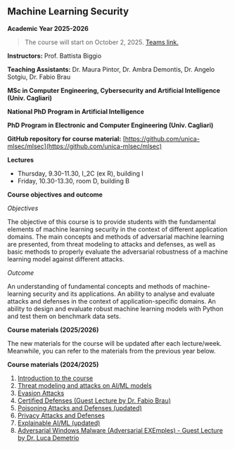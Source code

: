 ## Machine Learning Security 

**Academic Year 2025-2026**
> The course will start on October 2, 2025. 
> [Teams link.](https://teams.microsoft.com/l/team/19%3aH_NJm6PY9cIXGkZs5jclOdZ8NHA_Ce2Xvalcz1FgWsU1%40thread.tacv2/conversations?groupId=87461e8f-9ff0-41be-be67-2c3a70ca6e9a&tenantId=6bfa74cc-fe34-4d57-97d3-97fd6e0edee1)

**Instructors:** Prof. Battista Biggio

**Teaching Assistants:** Dr. Maura Pintor, Dr. Ambra Demontis, Dr. Angelo Sotgiu, Dr. Fabio Brau

**MSc in Computer Engineering, Cybersecurity and Artificial Intelligence (Univ. Cagliari)**

**National PhD Program in Artificial Intelligence**

**PhD Program in Electronic and Computer Engineering (Univ. Cagliari)**

**GitHub repository for course material:** [https://github.com/unica-mlsec/mlsec](https://github.com/unica-mlsec/mlsec)

**Lectures**
- Thursday, 9.30-11.30, I_2C (ex R), building I
- Friday, 10.30-13.30, room D, building B


**Course objectives and outcome**

_Objectives_

The objective of this course is to provide students 
with the fundamental elements of machine learning security in the context of different application domains. 
The main concepts and methods of adversarial machine 
learning are presented, from threat modeling to attacks and defenses, 
as well as basic methods to properly evaluate the adversarial robustness 
of a machine learning model against different attacks.
 
_Outcome_

An understanding of fundamental concepts and methods of machine-learning security and its applications. 
An ability to analyse and evaluate attacks and defenses in the context of application-specific domains. 
An ability to design and evaluate robust machine learning models with Python and test them on benchmark data sets.

**Course materials (2025/2026)**

The new materials for the course will be updated after each lecture/week. 
Meanwhile, you can refer to the materials from the previous year below.

 


**Course materials (2024/2025)**
1. [Introduction to the course](slides/01-MLSec-Course-Introduction.pdf)
2. [Threat modeling and attacks on AI/ML models](slides/02-MLSec-Threat-Modeling.pdf)
3. [Evasion Attacks](slides/03-Evasion-Attacks.pdf)
4. [Certified Defenses (Guest Lecture by Dr. Fabio Brau)](slides/04-Certifiable-Robustness.pdf)
5. [Poisoning Attacks and Defenses (updated)](slides/05-Poisoning-Attacks.pdf)
6. [Privacy Attacks and Defenses](slides/06-Privacy.pdf)
7. [Explainable AI/ML (updated)](slides/07-xAI.pdf)
8. [Adversarial Windows Malware (Adversarial EXEmples) - Guest Lecture by Dr. Luca Demetrio](slides/08-AdvEXE.pdf)



